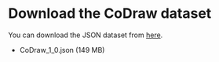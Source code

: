 # Download the CoDraw dataset

You can download the JSON dataset from [here](https://drive.google.com/file/d/0B-u9nH58139bTy1XRFdqaVEzUGs/view?usp=sharing).

- CoDraw_1_0.json (149 MB)